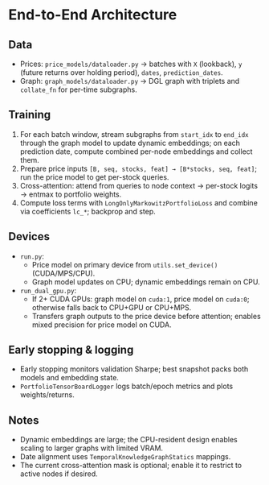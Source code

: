 # End-to-End Architecture

## Data
- Prices: `price_models/dataloader.py` → batches with `X` (lookback), `y` (future returns over holding period), `dates`, `prediction_dates`.
- Graph: `graph_models/dataloader.py` → DGL graph with triplets and `collate_fn` for per-time subgraphs.

## Training
1. For each batch window, stream subgraphs from `start_idx` to `end_idx` through the graph model to update dynamic embeddings; on each prediction date, compute combined per-node embeddings and collect them.
2. Prepare price inputs `[B, seq, stocks, feat] → [B*stocks, seq, feat]`; run the price model to get per-stock queries.
3. Cross-attention: attend from queries to node context → per-stock logits → entmax to portfolio weights.
4. Compute loss terms with `LongOnlyMarkowitzPortfolioLoss` and combine via coefficients `lc_*`; backprop and step.

## Devices
- `run.py`:
  - Price model on primary device from `utils.set_device()` (CUDA/MPS/CPU).
  - Graph model updates on CPU; dynamic embeddings remain on CPU.
- `run_dual_gpu.py`:
  - If 2+ CUDA GPUs: graph model on `cuda:1`, price model on `cuda:0`; otherwise falls back to CPU+GPU or CPU+MPS.
  - Transfers graph outputs to the price device before attention; enables mixed precision for price model on CUDA.

## Early stopping & logging
- Early stopping monitors validation Sharpe; best snapshot packs both models and embedding state.
- `PortfolioTensorBoardLogger` logs batch/epoch metrics and plots weights/returns.

## Notes
- Dynamic embeddings are large; the CPU-resident design enables scaling to larger graphs with limited VRAM.
- Date alignment uses `TemporalKnowledgeGraphStatics` mappings.
- The current cross-attention mask is optional; enable it to restrict to active nodes if desired.
